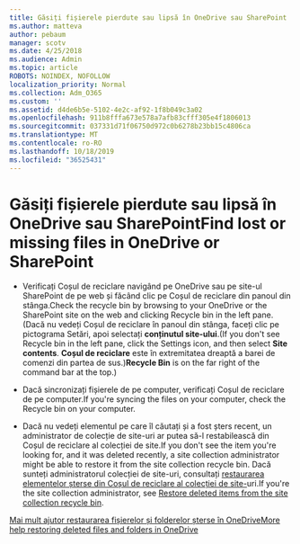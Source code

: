 ```yaml
---
title: Găsiți fișierele pierdute sau lipsă în OneDrive sau SharePoint
ms.author: matteva
author: pebaum
manager: scotv
ms.date: 4/25/2018
ms.audience: Admin
ms.topic: article
ROBOTS: NOINDEX, NOFOLLOW
localization_priority: Normal
ms.collection: Adm_O365
ms.custom: ''
ms.assetid: d4de6b5e-5102-4e2c-af92-1f8b049c3a02
ms.openlocfilehash: 911b8fffa673e578a7afb83cfff305e4f1806013
ms.sourcegitcommit: 037331d71f06750d972c0b6278b23bb15c4806ca
ms.translationtype: MT
ms.contentlocale: ro-RO
ms.lasthandoff: 10/18/2019
ms.locfileid: "36525431"
---
```

# <a name="find-lost-or-missing-files-in-onedrive-or-sharepoint"></a><span data-ttu-id="0a08c-102">Găsiți fișierele pierdute sau lipsă în OneDrive sau SharePoint</span><span class="sxs-lookup"><span data-stu-id="0a08c-102">Find lost or missing files in OneDrive or SharePoint</span></span>

- <span data-ttu-id="0a08c-103">Verificați Coșul de reciclare navigând pe OneDrive sau pe site-ul SharePoint de pe web și făcând clic pe Coșul de reciclare din panoul din stânga.</span><span class="sxs-lookup"><span data-stu-id="0a08c-103">Check the recycle bin by browsing to your OneDrive or the SharePoint site on the web and clicking Recycle bin in the left pane.</span></span> <span data-ttu-id="0a08c-104">(Dacă nu vedeți Coșul de reciclare în panoul din stânga, faceți clic pe pictograma Setări, apoi selectați **conținutul site-ului**.</span><span class="sxs-lookup"><span data-stu-id="0a08c-104">(If you don't see Recycle bin in the left pane, click the Settings icon, and then select **Site contents**.</span></span> <span data-ttu-id="0a08c-105">**Coșul de reciclare** este în extremitatea dreaptă a barei de comenzi din partea de sus.)</span><span class="sxs-lookup"><span data-stu-id="0a08c-105">**Recycle Bin** is on the far right of the command bar at the top.)</span></span> 
    
- <span data-ttu-id="0a08c-106">Dacă sincronizați fișierele de pe computer, verificați Coșul de reciclare de pe computer.</span><span class="sxs-lookup"><span data-stu-id="0a08c-106">If you're syncing the files on your computer, check the Recycle bin on your computer.</span></span> 
    
- <span data-ttu-id="0a08c-107">Dacă nu vedeți elementul pe care îl căutați și a fost șters recent, un administrator de colecție de site-uri ar putea să-l restabilească din Coșul de reciclare al colecției de site.</span><span class="sxs-lookup"><span data-stu-id="0a08c-107">If you don't see the item you're looking for, and it was deleted recently, a site collection administrator might be able to restore it from the site collection recycle bin.</span></span> <span data-ttu-id="0a08c-108">Dacă sunteți administratorul colecției de site-uri, consultați [restaurarea elementelor șterse din Coșul de reciclare al colecției de site-](https://go.microsoft.com/fwlink/?linkid=866439)uri.</span><span class="sxs-lookup"><span data-stu-id="0a08c-108">If you're the site collection administrator, see [Restore deleted items from the site collection recycle bin](https://go.microsoft.com/fwlink/?linkid=866439).</span></span>
    
[<span data-ttu-id="0a08c-109">Mai mult ajutor restaurarea fișierelor și folderelor șterse în OneDrive</span><span class="sxs-lookup"><span data-stu-id="0a08c-109">More help restoring deleted files and folders in OneDrive</span></span>](https://go.microsoft.com/fwlink/?linkid=872872)
  

